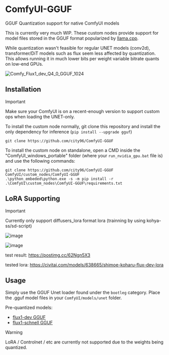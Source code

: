 # ComfyUI-GGUF
GGUF Quantization support for native ComfyUI models

This is currently very much WIP. These custom nodes provide support for model files stored in the GGUF format popularized by [llama.cpp](https://github.com/ggerganov/llama.cpp).

While quantization wasn't feasible for regular UNET models (conv2d), transformer/DiT models such as flux seem less affected by quantization. This allows running it in much lower bits per weight variable bitrate quants on low-end GPUs.

![Comfy_Flux1_dev_Q4_0_GGUF_1024](https://github.com/user-attachments/assets/23150750-bcb6-49ef-a78f-9c814528a640)

## Installation

> [!IMPORTANT]  
> Make sure your ComfyUI is on a recent-enough version to support custom ops when loading the UNET-only.

To install the custom node normally, git clone this repository and install the only dependency for inference (`pip install --upgrade gguf`)

```
git clone https://github.com/city96/ComfyUI-GGUF
```

To install the custom node on standalone, open a CMD inside the "ComfyUI_windows_portable" folder (where your `run_nvidia_gpu.bat` file is) and use the following commands:

```
git clone https://github.com/city96/ComfyUI-GGUF ComfyUI/custom_nodes/ComfyUI-GGUF
.\python_embeded\python.exe -s -m pip install -r .\ComfyUI\custom_nodes\ComfyUI-GGUF\requirements.txt
```
## LoRA Supporting

> [!IMPORTANT]  
> Currently only support diffusers_lora format lora (trainning by using kohya-ss/sd-script)

![image](https://github.com/user-attachments/assets/d627943f-7fd2-44ec-ad86-96d76804d543)

![image](https://github.com/user-attachments/assets/be206d86-8a5d-4897-bb0a-e1f7fdc8cef5)

test result: https://postimg.cc/62Ngn5X3

tested lora: https://civitai.com/models/638665/shimoe-koharu-flux-dev-lora

## Usage

Simply use the GGUF Unet loader found under the `bootleg` category. Place the .gguf model files in your `ComfyUI/models/unet` folder.

Pre-quantized models:

- [flux1-dev GGUF](https://huggingface.co/city96/FLUX.1-dev-gguf)
- [flux1-schnell GGUF](https://huggingface.co/city96/FLUX.1-schnell-gguf)

> [!WARNING]  
> LoRA / Controlnet / etc are currently not supported due to the weights being quantized.
